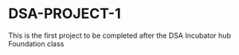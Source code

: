 # DSA-PROJECT-1
This is the first project to be completed after the DSA Incubator hub Foundation class
